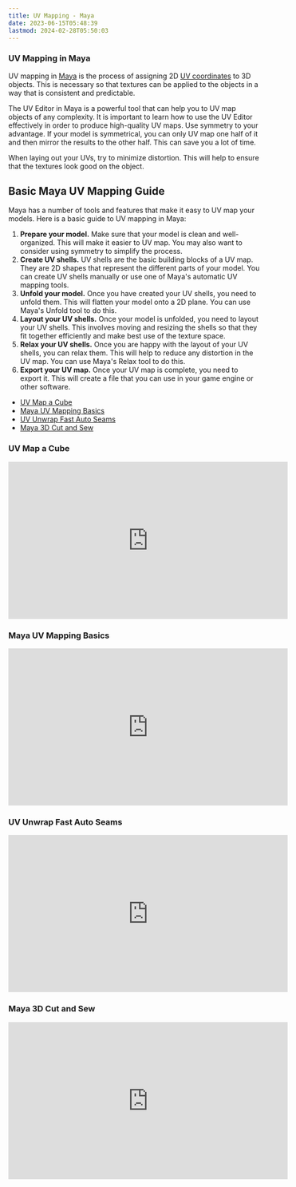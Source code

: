 ```yaml
---
title: UV Mapping - Maya
date: 2023-06-15T05:48:39
lastmod: 2024-02-28T05:50:03
---
```


### UV Mapping in Maya

UV mapping in [Maya](maya.md) is the process of assigning 2D [UV coordinates](../uv-coordinates.md) to 3D objects. This is necessary so that textures can be applied to the objects in a way that is consistent and predictable.

The UV Editor in Maya is a powerful tool that can help you to UV map objects of any complexity. It is important to learn how to use the UV Editor effectively in order to produce high-quality UV maps. Use symmetry to your advantage. If your model is symmetrical, you can only UV map one half of it and then mirror the results to the other half. This can save you a lot of time.

When laying out your UVs, try to minimize distortion. This will help to ensure that the textures look good on the object.

## Basic Maya UV Mapping Guide

Maya has a number of tools and features that make it easy to UV map your models. Here is a basic guide to UV mapping in Maya:

1. **Prepare your model.** Make sure that your model is clean and well-organized. This will make it easier to UV map. You may also want to consider using symmetry to simplify the process.
2. **Create UV shells.** UV shells are the basic building blocks of a UV map. They are 2D shapes that represent the different parts of your model. You can create UV shells manually or use one of Maya's automatic UV mapping tools.
3. **Unfold your model.** Once you have created your UV shells, you need to unfold them. This will flatten your model onto a 2D plane. You can use Maya's Unfold tool to do this.
4. **Layout your UV shells.** Once your model is unfolded, you need to layout your UV shells. This involves moving and resizing the shells so that they fit together efficiently and make best use of the texture space.
5. **Relax your UV shells.** Once you are happy with the layout of your UV shells, you can relax them. This will help to reduce any distortion in the UV map. You can use Maya's Relax tool to do this.
6. **Export your UV map.** Once your UV map is complete, you need to export it. This will create a file that you can use in your game engine or other software.

- [UV Map a Cube](https://youtu.be/BFf4L5vDR84)
- [Maya UV Mapping Basics](https://youtu.be/X0KGwPadukE)
- [UV Unwrap Fast Auto Seams](https://youtu.be/8-TMjuvzZEU)
- [Maya 3D Cut and Sew](https://youtu.be/-KhoMBOqx0g)

<div class="video-grid">

<div class="video-card">

### UV Map a Cube

<div class="iframe-16-9-container">
<iframe class="youTubeIframe" width="560" height="315" src="https://www.youtube.com/embed/BFf4L5vDR84?rel=0" title="YouTube video player" frameborder="0" allow="accelerometer; autoplay; clipboard-write; encrypted-media; gyroscope; picture-in-picture; web-share" allowfullscreen></iframe>
</div>
</div>

<div class="video-card">

### Maya UV Mapping Basics

<div class="iframe-16-9-container">
<iframe class="youTubeIframe" width="560" height="315" src="https://www.youtube.com/embed/X0KGwPadukE?rel=0" title="YouTube video player" frameborder="0" allow="accelerometer; autoplay; clipboard-write; encrypted-media; gyroscope; picture-in-picture; web-share" allowfullscreen></iframe>
</div>
</div>

<div class="video-card">

### UV Unwrap Fast Auto Seams

<div class="iframe-16-9-container">
<iframe class="youTubeIframe"  width="560" height="315" src="https://www.youtube.com/embed/8-TMjuvzZEU?rel=0" title="YouTube video player" frameborder="0" allow="accelerometer; autoplay; clipboard-write; encrypted-media; gyroscope; picture-in-picture; web-share" allowfullscreen></iframe>
</div>
</div>

<div class="video-card">

### Maya 3D Cut and Sew

<div class="iframe-16-9-container">
<iframe class="youTubeIframe" width="560" height="315" src="https://www.youtube.com/embed/-KhoMBOqx0g?rel=0" title="YouTube video player" frameborder="0" allow="accelerometer; autoplay; clipboard-write; encrypted-media; gyroscope; picture-in-picture; web-share" allowfullscreen></iframe>
</div>
</div>

</div>
